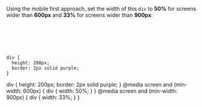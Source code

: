 Using the mobile first approach,
set the width of this `div`
to **50%** for screens wider
than **600px** and **33%**
for screens wider than **900px**:

<codeblock language="css" type="exercise" testMode="fixedInput">
<code>
<panel language="html">
<div>
</div>
</panel>
<panel language="css">
div {
  height: 200px;
  border: 2px solid purple;
}
</panel>
</code>

<solution>
div {
  height: 200px;
  border: 2px solid purple;
}
@media screen and (min-width: 600px) {
  div {
    width: 50%;
  }
}
@media screen and (min-width: 900px) {
  div {
    width: 33%;
  }
}
</solution>
</codeblock>